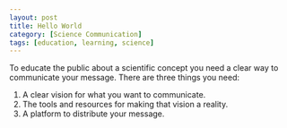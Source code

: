 ```yaml
---
layout: post
title: Hello World
category: [Science Communication]
tags: [education, learning, science]
---
```

To educate the public about a scientific concept you need a clear way to communicate your message.
There are three things you need:
1. A clear vision for what you want to communicate.
2. The tools and resources for making that vision a reality.
3. A platform to distribute your message.
